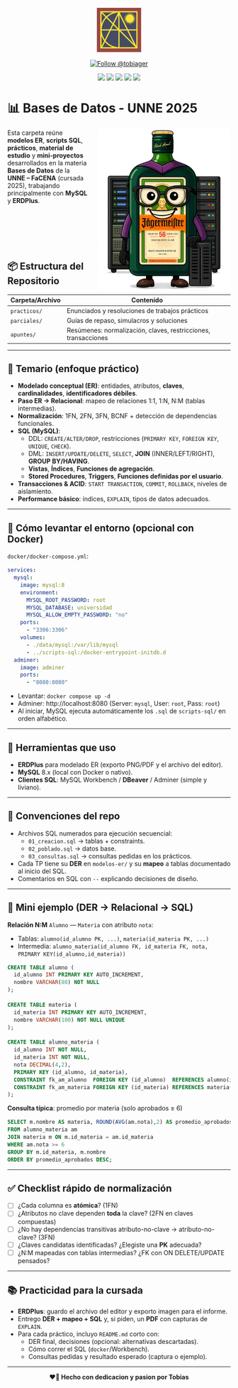 <p align="center">
  <img src="https://raw.githubusercontent.com/tobiager/UNNE-LSI/main/assets/facena.png" alt="Logo de FaCENA" width="100">
</p>

<p align="center">
  <a href="https://github.com/tobiager">
    <img src="https://img.shields.io/github/followers/tobiager?label=Follow%20@tobiager&style=social" alt="Follow @tobiager" />
  </a>
</p>

<p align="center">
  <img src="https://img.shields.io/badge/MySQL-005C84?style=for-the-badge&logo=mysql&logoColor=white"/>
  <img src="https://img.shields.io/badge/Modelado-ERDPlus-6A5ACD?style=for-the-badge"/>
  <img src="https://img.shields.io/badge/UNNE-Informática-blue?style=for-the-badge"/>
  <img src="https://img.shields.io/badge/Estado-En%20curso-orange?style=for-the-badge"/>
  <img src="https://img.shields.io/badge/Cursada-2025-blue?style=for-the-badge"/>
</p>

# 📊 Bases de Datos - UNNE 2025

<img src="https://raw.githubusercontent.com/tobiager/UNNE-LSI/main/assets/database1.png" alt="Sticker database" width="300" align="right" style="margin-left:20px;"/>

Esta carpeta reúne **modelos ER**, **scripts SQL**, **prácticos**, **material de estudio** y **mini-proyectos** desarrollados en la materia **Bases de Datos** de la **UNNE – FaCENA** (cursada 2025), trabajando principalmente con **MySQL** y **ERDPlus**.


<br><br> <!-- 👈 Espaciado extra antes de la siguiente sección -->



<br><br> <!-- 👈 Espaciado extra antes de la siguiente sección -->

## 📦 Estructura del Repositorio

| Carpeta/Archivo | Contenido |
|-----------------|-----------|
| `practicos/`    | Enunciados y resoluciones de trabajos prácticos |
| `parciales/`    | Guías de repaso, simulacros y soluciones |
| `apuntes/`      | Resúmenes: normalización, claves, restricciones, transacciones |

---

## 🚀 Temario (enfoque práctico)

- **Modelado conceptual (ER)**: entidades, atributos, **claves**, **cardinalidades**, **identificadores débiles**.
- **Paso ER → Relacional**: mapeo de relaciones 1:1, 1:N, N:M (tablas intermedias).
- **Normalización**: 1FN, 2FN, 3FN, BCNF + detección de dependencias funcionales.
- **SQL (MySQL)**:
  - DDL: `CREATE/ALTER/DROP`, restricciones (`PRIMARY KEY`, `FOREIGN KEY`, `UNIQUE`, `CHECK`).
  - DML: `INSERT/UPDATE/DELETE`, `SELECT`, **JOIN** (INNER/LEFT/RIGHT), **GROUP BY/HAVING**.
  - **Vistas**, **Índices**, **Funciones de agregación**.
  - **Stored Procedures**, **Triggers**, **Funciones definidas por el usuario**.
- **Transacciones & ACID**: `START TRANSACTION`, `COMMIT`, `ROLLBACK`, niveles de aislamiento.
- **Performance básico**: índices, `EXPLAIN`, tipos de datos adecuados.

---

## 🧪 Cómo levantar el entorno (opcional con Docker)

`docker/docker-compose.yml`:

```yaml
services:
  mysql:
    image: mysql:8
    environment:
      MYSQL_ROOT_PASSWORD: root
      MYSQL_DATABASE: universidad
      MYSQL_ALLOW_EMPTY_PASSWORD: "no"
    ports:
      - "3306:3306"
    volumes:
      - ./data/mysql:/var/lib/mysql
      - ../scripts-sql:/docker-entrypoint-initdb.d
  adminer:
    image: adminer
    ports:
      - "8080:8080"
```

- Levantar: `docker compose up -d`
- Adminer: http://localhost:8080 (Server: `mysql`, User: `root`, Pass: `root`)
- Al iniciar, MySQL ejecuta automáticamente los `.sql` de `scripts-sql/` en orden alfabético.

---

## 🧰 Herramientas que uso

- **ERDPlus** para modelado ER (exporto PNG/PDF y el archivo del editor).
- **MySQL** 8.x (local con Docker o nativo).
- **Clientes SQL**: MySQL Workbench / **DBeaver** / Adminer (simple y liviano).

---

## 🧩 Convenciones del repo

- Archivos SQL numerados para ejecución secuencial:
  - `01_creacion.sql` → tablas + constraints.
  - `02_poblado.sql` → datos base.
  - `03_consultas.sql` → consultas pedidas en los prácticos.
- Cada TP tiene su **DER** en `modelos-er/` y su **mapeo** a tablas documentado al inicio del SQL.
- Comentarios en SQL con `--` explicando decisiones de diseño.

---

## 🧱 Mini ejemplo (DER → Relacional → SQL)

**Relación N:M** `Alumno` — `Materia` con atributo `nota`:

- Tablas: `alumno(id_alumno PK, ...)`, `materia(id_materia PK, ...)`
- Intermedia: `alumno_materia(id_alumno FK, id_materia FK, nota, PRIMARY KEY(id_alumno,id_materia))`

```sql
CREATE TABLE alumno (
  id_alumno INT PRIMARY KEY AUTO_INCREMENT,
  nombre VARCHAR(80) NOT NULL
);

CREATE TABLE materia (
  id_materia INT PRIMARY KEY AUTO_INCREMENT,
  nombre VARCHAR(100) NOT NULL UNIQUE
);

CREATE TABLE alumno_materia (
  id_alumno INT NOT NULL,
  id_materia INT NOT NULL,
  nota DECIMAL(4,2),
  PRIMARY KEY (id_alumno, id_materia),
  CONSTRAINT fk_am_alumno  FOREIGN KEY (id_alumno)  REFERENCES alumno(id_alumno),
  CONSTRAINT fk_am_materia FOREIGN KEY (id_materia) REFERENCES materia(id_materia)
);
```

**Consulta típica**: promedio por materia (solo aprobados ≥ 6)

```sql
SELECT m.nombre AS materia, ROUND(AVG(am.nota),2) AS promedio_aprobados
FROM alumno_materia am
JOIN materia m ON m.id_materia = am.id_materia
WHERE am.nota >= 6
GROUP BY m.id_materia, m.nombre
ORDER BY promedio_aprobados DESC;
```

---

## ✅ Checklist rápido de normalización

- [ ] ¿Cada columna es **atómica**? (1FN)
- [ ] ¿Atributos no clave dependen **toda** la clave? (2FN en claves compuestas)
- [ ] ¿No hay dependencias transitivas atributo-no-clave → atributo-no-clave? (3FN)
- [ ] ¿Claves candidatas identificadas? ¿Elegiste una **PK** adecuada?
- [ ] ¿N:M mapeadas con tablas intermedias? ¿FK con ON DELETE/UPDATE pensados?

---

## 📚 Practicidad para la cursada

- **ERDPlus**: guardo el archivo del editor y exporto imagen para el informe.
- Entrego **DER + mapeo + SQL** y, si piden, un **PDF** con capturas de `EXPLAIN`.
- Para cada práctico, incluyo `README.md` corto con:
  - DER final, decisiones (opcional: alternativas descartadas).
  - Cómo correr el SQL (`docker`/Workbench).
  - Consultas pedidas y resultado esperado (captura o ejemplo).


---

<p align="center"><b>❤️🐔 Hecho con dedicacion y pasion por Tobias</b></p>

